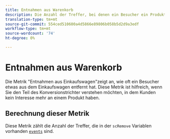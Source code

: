 ```yaml
---
title: Entnahmen aus Warenkorb
description: Die Anzahl der Treffer, bei denen ein Besucher ein Produkt aus dem Warenkorb entfernt hat.
translation-type: tm+mt
source-git-commit: 554ced510600a4d5866e89806b058b5d2d9a3edf
workflow-type: tm+mt
source-wordcount: '74'
ht-degree: 0%

---
```



# Entnahmen aus Warenkorb

Die Metrik &quot;Entnahmen aus Einkaufswagen&quot;zeigt an, wie oft ein Besucher etwas aus dem Einkaufswagen entfernt hat. Diese Metrik ist hilfreich, wenn Sie den Teil des Konversionstrichter verstehen möchten, in dem Kunden kein Interesse mehr an einem Produkt haben.

## Berechnung dieser Metrik

Diese Metrik zählt die Anzahl der Treffer, die in der `scRemove` Variablen vorhanden [`events`](/help/implement/vars/page-vars/events/events-overview.md) sind.
